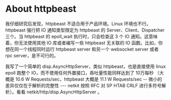 # About httpbeast

我仔细研究后发现，httpbeast 不适合用于产品环境。Linux 环境也不行。httpbeast 强行把 IO 通知类型限定为 httpbeast 的 Server、Client、Dispatcher 三个。当 httpbeast 的 epoll_wait 执行时，只会检查这 3 个 IO 通知。这意味着，你无法使用其他 IO 库或者编写一些 httpbeast 无关联的 IO 函数。比如，你想在同一个线程同时运行 httpbeast server 和另一个 websocket server 或者 rpc server，是不可行的。

我写了一个简单的 disp.AsyncHttpServer，类似 httpbeast，也是直接使用 linux epoll 跑整个 IO，而不使用任何外置接口，吞吐量性能同样达到了 10万每秒 （大概是 10.6 W Requests/sec，httpbeast 大概是 11.1 W Requests/sec -- 微小的差异仅仅在于解析的完整性 --- netkit 按照 RFC 对 SP HTAB CRLF 进行多符号解析）。看看 netkit/http/disp.AsyncHttpServer 。
